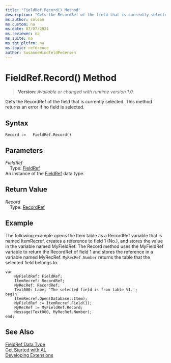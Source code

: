 ```yaml
---
title: "FieldRef.Record() Method"
description: "Gets the RecordRef of the field that is currently selected."
ms.author: solsen
ms.custom: na
ms.date: 07/07/2021
ms.reviewer: na
ms.suite: na
ms.tgt_pltfrm: na
ms.topic: reference
author: SusanneWindfeldPedersen
---
```

[//]: # (START>DO_NOT_EDIT)
[//]: # (IMPORTANT:Do not edit any of the content between here and the END>DO_NOT_EDIT.)
[//]: # (Any modifications should be made in the .xml files in the ModernDev repo.)
# FieldRef.Record() Method
> **Version**: _Available or changed with runtime version 1.0._

Gets the RecordRef of the field that is currently selected. This method returns an error if no field is selected.


## Syntax
```AL
Record :=   FieldRef.Record()
```

## Parameters
*FieldRef*  
&emsp;Type: [FieldRef](fieldref-data-type.md)  
An instance of the [FieldRef](fieldref-data-type.md) data type.  

## Return Value
*Record*  
&emsp;Type: [RecordRef](../recordref/recordref-data-type.md)  



[//]: # (IMPORTANT: END>DO_NOT_EDIT)

## Example

The following example opens the Item table as a RecordRef variable that is named ItemRecref, creates a reference to field 1 \(No.\), and stores the value in the variable named MyFieldRef. The Record method uses the MyFieldRef variable to return the RecordRef of field 1 and stores the reference in a variable named MyRecRef. `MyRecRef.Number` returns the table that the selected field belongs to. 

```al
var
    MyFieldRef: FieldRef;
    ItemRecref: RecordRef;
    MyRecRef: RecordRef;
    Text000: Label 'The selected field is from table %1.';
begin
    ItemRecref.Open(Database::Item);  
    MyFieldRef := ItemRecref.Field(1);  
    MyRecRef := MyFieldRef.Record;  
    Message(Text000, MyRecRef.Number);  
end;
```  
  

## See Also
[FieldRef Data Type](fieldref-data-type.md)  
[Get Started with AL](../../devenv-get-started.md)  
[Developing Extensions](../../devenv-dev-overview.md)